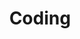 ---
layout: toctree
title: Coding
permalink: /blog/coding/

enumerate_grand_children: true
max_num_posts: 2
---